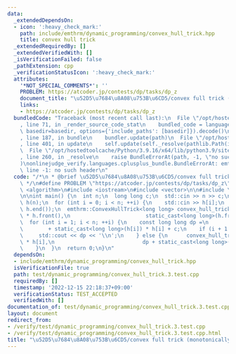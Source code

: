 ```yaml
---
data:
  _extendedDependsOn:
  - icon: ':heavy_check_mark:'
    path: include/emthrm/dynamic_programming/convex_hull_trick.hpp
    title: convex hull trick
  _extendedRequiredBy: []
  _extendedVerifiedWith: []
  _isVerificationFailed: false
  _pathExtension: cpp
  _verificationStatusIcon: ':heavy_check_mark:'
  attributes:
    '*NOT_SPECIAL_COMMENTS*': ''
    PROBLEM: https://atcoder.jp/contests/dp/tasks/dp_z
    document_title: "\u52D5\u7684\u8A08\u753B\u6CD5/convex full trick (monotonically_decreasing_query(x))"
    links:
    - https://atcoder.jp/contests/dp/tasks/dp_z
  bundledCode: "Traceback (most recent call last):\n  File \"/opt/hostedtoolcache/Python/3.9.16/x64/lib/python3.9/site-packages/onlinejudge_verify/documentation/build.py\"\
    , line 71, in _render_source_code_stat\n    bundled_code = language.bundle(stat.path,\
    \ basedir=basedir, options={'include_paths': [basedir]}).decode()\n  File \"/opt/hostedtoolcache/Python/3.9.16/x64/lib/python3.9/site-packages/onlinejudge_verify/languages/cplusplus.py\"\
    , line 187, in bundle\n    bundler.update(path)\n  File \"/opt/hostedtoolcache/Python/3.9.16/x64/lib/python3.9/site-packages/onlinejudge_verify/languages/cplusplus_bundle.py\"\
    , line 401, in update\n    self.update(self._resolve(pathlib.Path(included), included_from=path))\n\
    \  File \"/opt/hostedtoolcache/Python/3.9.16/x64/lib/python3.9/site-packages/onlinejudge_verify/languages/cplusplus_bundle.py\"\
    , line 260, in _resolve\n    raise BundleErrorAt(path, -1, \"no such header\"\
    )\nonlinejudge_verify.languages.cplusplus_bundle.BundleErrorAt: emthrm/dynamic_programming/convex_hull_trick.hpp:\
    \ line -1: no such header\n"
  code: "/*\n * @brief \u52D5\u7684\u8A08\u753B\u6CD5/convex full trick (monotonically_decreasing_query(x))\n\
    \ */\n#define PROBLEM \"https://atcoder.jp/contests/dp/tasks/dp_z\"\n\n#include\
    \ <algorithm>\n#include <iostream>\n#include <vector>\n\n#include \"emthrm/dynamic_programming/convex_hull_trick.hpp\"\
    \n\nint main() {\n  int n;\n  long long c;\n  std::cin >> n >> c;\n  std::vector<int>\
    \ h(n);\n  for (int i = 0; i < n; ++i) {\n    std::cin >> h[i];\n  }\n  std::reverse(h.begin(),\
    \ h.end());\n  emthrm::ConvexHullTrick<long long> convex_hull_trick;\n  convex_hull_trick.add(-2\
    \ * h.front(),\n                        static_cast<long long>(h.front()) * h.front());\n\
    \  for (int i = 1; i < n; ++i) {\n    const long long dp =\n        convex_hull_trick.monotonically_decreasing_query(h[i])\n\
    \        + static_cast<long long>(h[i]) * h[i] + c;\n    if (i + 1 == n) {\n \
    \     std::cout << dp << '\\n';\n    } else {\n      convex_hull_trick.add(-2\
    \ * h[i],\n                            dp + static_cast<long long>(h[i]) * h[i]);\n\
    \    }\n  }\n  return 0;\n}\n"
  dependsOn:
  - include/emthrm/dynamic_programming/convex_hull_trick.hpp
  isVerificationFile: true
  path: test/dynamic_programming/convex_hull_trick.3.test.cpp
  requiredBy: []
  timestamp: '2022-12-15 22:18:37+09:00'
  verificationStatus: TEST_ACCEPTED
  verifiedWith: []
documentation_of: test/dynamic_programming/convex_hull_trick.3.test.cpp
layout: document
redirect_from:
- /verify/test/dynamic_programming/convex_hull_trick.3.test.cpp
- /verify/test/dynamic_programming/convex_hull_trick.3.test.cpp.html
title: "\u52D5\u7684\u8A08\u753B\u6CD5/convex full trick (monotonically_decreasing_query(x))"
---
```

